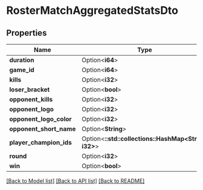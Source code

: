 # RosterMatchAggregatedStatsDto

## Properties

Name | Type | Description | Notes
------------ | ------------- | ------------- | -------------
**duration** | Option<**i64**> |  | [optional]
**game_id** | Option<**i64**> |  | [optional]
**kills** | Option<**i32**> |  | [optional]
**loser_bracket** | Option<**bool**> |  | [optional]
**opponent_kills** | Option<**i32**> |  | [optional]
**opponent_logo** | Option<**i32**> |  | [optional]
**opponent_logo_color** | Option<**i32**> |  | [optional]
**opponent_short_name** | Option<**String**> |  | [optional]
**player_champion_ids** | Option<**::std::collections::HashMap<String, i32>**> |  | [optional]
**round** | Option<**i32**> |  | [optional]
**win** | Option<**bool**> |  | [optional]

[[Back to Model list]](../README.md#documentation-for-models) [[Back to API list]](../README.md#documentation-for-api-endpoints) [[Back to README]](../README.md)


